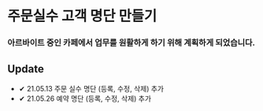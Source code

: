 # 주문실수 고객 명단 만들기

### 아르바이트 중인 카페에서 업무를 원활하게 하기 위해 계획하게 되었습니다.

## Update

- ✔ 21.05.13 주문 실수 명단 (등록, 수정, 삭제) 추가
- ✔ 21.05.26 예약 명단 (등록, 수정, 삭제) 추가
